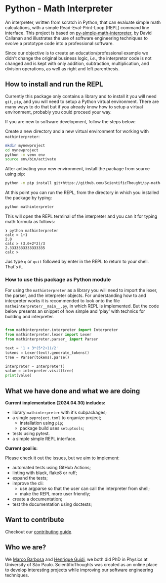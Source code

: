# Python - Math Interpreter

An interpreter, written from scratch in Python, that can evaluate simple math calculations, with a simple Read-Eval-Print-Loop (REPL) command line interface. This project is based on  [py-simple-math-interpreter](https://github.com/davidcallanan/py-simple-math-interpreter), by David Callanan and illustrates the use of software engineering techniques to evolve a prototype code into a professional software. 

Since our objective is to create an education/professional example we didn't change the original business logic, *i.e.*, the interpretor code is not changed and is kept with only addition, subtraction, multiplication, and division operations, as well as right and left parenthesis.

## How to install and run the REPL

Currently this package only contains a library and to install it you will need `git`, `pip`, and you will need to setup a Python virtual environment. There are many ways to do that but if you already know how to setup a virtual environment, probably you could proceed your way. 

If you are new to software development, follow the steps below:

Create a new directory and a new virtual environment for working with `mathinterpreter`:

```bash
mkdir mynewproject
cd mynewproject
python -m venv env
source env/bin/activate
```
After activating your new environment, install the package from source using pip:

```bash
python -m pip install git+https://github.com/ScientificThought/py-math-interpreter.git
```
At this point you can run the REPL, from the directory in which you installed the package by typing:

```bash
python mathinterpreter
```

This will open the REPL terminal of the  interpreter and you can it for typing math formula as follows:
```
❯ python mathinterpreter
calc > 1+1        
2.0
calc > (3.0+2*2)/3
2.3333333333333335
calc > 
```
Jus type `q` or `quit` followed by enter  in the REPL to return to your shell. That's it.

### How to use this package as Python module

For using the `mathinterpreter` as a library you will need to import the lexer, the parser, and the interpreter objects. For understanding how to and interpreter works it is recommended to look onto the file `matheinterpreter/__main__.py`, in which REPL is implemented. But the code below presents an snippet of how simple  and 'play' with technics for building and interpreter.

```python

from mathinterpreter.interpreter import Interpreter
from mathinterpreter.lexer import Lexer
from mathinterpreter.parser_ import Parser

text = '1 + 3*(5*2+1)/2'
tokens = Lexer(text).generate_tokens()
tree = Parser(tokens).parse()

interpreter = Interpreter()
value = interpreter.visit(tree)
print(value)
```

## What we have done and what we are doing

**Current implementation (2024.04.30) includes:**
- library `mathinterpreter` with it's subpackages;
- a single `pyproject.toml` to organize project;
    - installation using `pip`;
    - package build uses `setuptools`;
- tests using pytest.
- a simple simple REPL interface.

**Current goal is:**

Please check it out the issues, but we aim to implement:

- automated tests using GitHub Actions;
- linting with black, flake8 or ruff;
- expand the tests;
- improve the cli:
    - use argparse so that the user can call the interpreter from shell;
    - make the REPL more user friendly;
- create a documentation;
- test the documentation using doctests;

## Want to contribute

Checkout our [contributing guide](doc/guides/contributing.md).

## Who we are?

We [Marco Barbosa](@aureliobarbosa) and [Henrique Guidi](@hsguidi), we both did PhD in Physics at University of São Paulo. ScientificThoughts was created as an online place to develop interesting projects while improving our software engineering techniques.